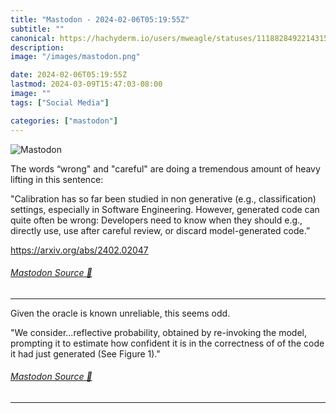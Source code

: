 ```yaml
---
title: "Mastodon - 2024-02-06T05:19:55Z"
subtitle: ""
canonical: https://hachyderm.io/users/mweagle/statuses/111882849221431519
description:
image: "/images/mastodon.png"

date: 2024-02-06T05:19:55Z
lastmod: 2024-03-09T15:47:03-08:00
image: ""
tags: ["Social Media"]

categories: ["mastodon"]
---
```

![Mastodon](/images/mastodon.png)

<p>The words “wrong&quot; and &quot;careful&quot; are doing a tremendous amount of heavy lifting in this sentence:</p><p>&quot;Calibration has so far been studied in non generative (e.g., classification) settings, especially in Software Engineering. However, generated code can quite often be wrong: Developers need to know when they should e.g., directly use, use after careful review, or discard model-generated code.” </p><p><a href="https://arxiv.org/abs/2402.02047" target="_blank" rel="nofollow noopener noreferrer" translate="no"><span class="invisible">https://</span><span class="">arxiv.org/abs/2402.02047</span><span class="invisible"></span></a></p>


###### [Mastodon Source 🐘](https://hachyderm.io/@mweagle/111882849221431519)

___

<p>Given the oracle is known unreliable, this seems odd. </p><p>&quot;We consider...reflective probability, obtained by re-invoking the model, prompting it to estimate how confident it is in the correctness of of the code it had just generated (See Figure 1).&quot;</p>


###### [Mastodon Source 🐘](https://hachyderm.io/@mweagle/111882920745783373)

___
